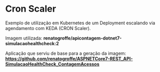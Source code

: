# Cron Scaler
Exemplo de utilização em Kubernetes de um Deployment escalando via agendamento com KEDA (CRON Scaler).

Imagem utilizada: **renatogroffe/apicontagem-dotnet7-simulacaohealthcheck:2**

Aplicação que serviu de base para a geração da imagem: **https://github.com/renatogroffe/ASPNETCore7-REST_API-SimulacaoHealthCheck_ContagemAcessos**

